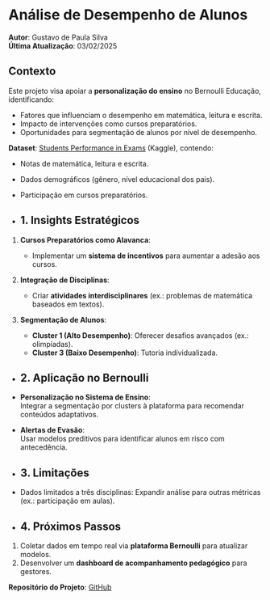 # Análise de Desempenho de Alunos  
**Autor**: Gustavo de Paula Silva  
**Última Atualização**: 03/02/2025  

## Contexto  
Este projeto visa apoiar a **personalização do ensino** no Bernoulli Educação, identificando:  
- Fatores que influenciam o desempenho em matemática, leitura e escrita.  
- Impacto de intervenções como cursos preparatórios.  
- Oportunidades para segmentação de alunos por nível de desempenho.  

**Dataset**: [Students Performance in Exams](https://www.kaggle.com/datasets/spscientist/students-performance-in-exams) (Kaggle), contendo:  
- Notas de matemática, leitura e escrita.  
- Dados demográficos (gênero, nível educacional dos pais).  
- Participação em cursos preparatórios.

- ## 1. Insights Estratégicos  
1. **Cursos Preparatórios como Alavanca**:  
   - Implementar um **sistema de incentivos** para aumentar a adesão aos cursos.  

2. **Integração de Disciplinas**:  
   - Criar **atividades interdisciplinares** (ex.: problemas de matemática baseados em textos).  

3. **Segmentação de Alunos**:  
   - **Cluster 1 (Alto Desempenho)**: Oferecer desafios avançados (ex.: olimpíadas).  
   - **Cluster 3 (Baixo Desempenho)**: Tutoria individualizada.  

- ## 2. Aplicação no Bernoulli  
- **Personalização no Sistema de Ensino**:  
  Integrar a segmentação por clusters à plataforma para recomendar conteúdos adaptativos.  
- **Alertas de Evasão**:  
  Usar modelos preditivos para identificar alunos em risco com antecedência.

- ## 3. Limitações  
- Dados limitados a três disciplinas: Expandir análise para outras métricas (ex.: participação em aulas).  

- ## 4. Próximos Passos  
1. Coletar dados em tempo real via **plataforma Bernoulli** para atualizar modelos.  
2. Desenvolver um **dashboard de acompanhamento pedagógico** para gestores.  

**Repositório do Projeto**: [GitHub](https://github.com/gustavogit4/An-lise-de-Desempenho-de-Alunos)


